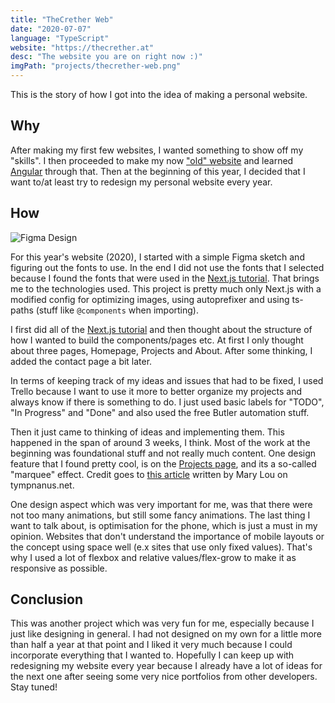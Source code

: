 ```yaml
---
title: "TheCrether Web"
date: "2020-07-07"
language: "TypeScript"
website: "https://thecrether.at"
desc: "The website you are on right now :)"
imgPath: "projects/thecrether-web.png"
---
```


This is the story of how I got into the idea of making a personal website.

## Why

After making my first few websites, I wanted something to show off my "skills". I then proceeded to make my now ["old" website][1] and learned [Angular][2] through that.
Then at the beginning of this year, I decided that I want to/at least try to redesign my personal website every year.

## How

<div class="image">
<img src="/images/projects/thecrether-web-figma.png" alt="Figma Design">
</div>

For this year's website (2020), I started with a simple Figma sketch and figuring out the fonts to use. In the end I did not use the fonts that I selected because I found the fonts that were used in the [Next.js tutorial][3]. That brings me to the technologies used. This project is pretty much only Next.js with a modified config for optimizing images, using autoprefixer and using ts-paths (stuff like `@components` when importing).

I first did all of the [Next.js tutorial][3] and then thought about the structure of how I wanted to build the components/pages etc. At first I only thought about three pages, Homepage, Projects and About. After some thinking, I added the contact page a bit later.

In terms of keeping track of my ideas and issues that had to be fixed, I used Trello because I want to use it more to better organize my projects and always know if there is something to do. I just used basic labels for "TODO", "In Progress" and "Done" and also used the free Butler automation stuff.

Then it just came to thinking of ideas and implementing them. This happened in the span of around 3 weeks, I think. Most of the work at the beginning was foundational stuff and not really much content. One design feature that I found pretty cool, is on the [Projects page][4], and its a so-called "marquee" effect. Credit goes to [this article][5] written by Mary Lou on tympnanus.net.

One design aspect which was very important for me, was that there were not too many animations, but still some fancy animations. The last thing I want to talk about, is optimisation for the phone, which is just a must in my opinion. Websites that don't understand the importance of mobile layouts or the concept using space well (e.x sites that use only fixed values). That's why I used a lot of flexbox and relative values/flex-grow to make it as responsive as possible.

## Conclusion

This was another project which was very fun for me, especially because I just like designing in general. I had not designed on my own for a little more than half a year at that point and I liked it very much because I could incorporate everything that I wanted to. Hopefully I can keep up with redesigning my website every year because I already have a lot of ideas for the next one after seeing some very nice portfolios from other developers. Stay tuned!

[1]: https://github.com/TheCrether/thecrether-web/tree/2019
[2]: https://angular.io
[3]: https://nextjs.org/learn/basics/create-nextjs-app
[4]: /projects
[5]: https://tympanus.net/codrops/2020/03/31/css-only-marquee-effect/
